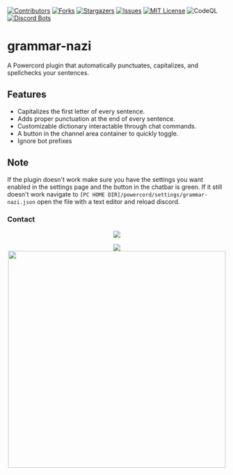 
<!-- Let's throw a row of badges cause never enough of those LOL --->
[![Contributors][contributors-shield]][contributors-url] [![Forks][forks-shield]][forks-url] [![Stargazers][stars-shield]][stars-url] [![Issues][issues-shield]][issues-url] [![MIT License][license-shield]][license-url]
![CodeQL](https://github.com/kablekompany/Kable-Kogs/workflows/CodeQL/badge.svg)
[![Discord Bots](https://top.gg/api/widget/status/632872758665281567.svg)](https://top.gg/bot/632872758665281567)
<br/>

# grammar-nazi

A Powercord plugin that automatically punctuates, capitalizes, and spellchecks your sentences.

## Features

* Capitalizes the first letter of every sentence.
* Adds proper punctuation at the end of every sentence.
* Customizable dictionary interactable through chat commands.
* A button in the channel area container to quickly toggle.
* Ignore bot prefixes

## Note

If the plugin doesn't work make sure you have the settings you want enabled in the settings page and the button in the chatbar is green. If it still doesn't work navigate to `[PC HOME DIR]/powercord/settings/grammar-nazi.json` open the file with a text editor and reload discord.

### Contact

<p align="center">
<a href="https://kable.lol/discord">
        <img align="center" src="https://img.shields.io/badge/Discord-KableKompany%230001-7289DA?logo=discord&style=for-the-badgel" />
    </a>

<p align="center">
    <a href="https://github.com/anuraghazra/github-readme-stats">
      <img align="center" src="https://github-readme-stats.vercel.app/api/top-langs/?username=kablekompany&show_icons=true&layout=compact&theme=light&count_private=true" />
    </a>
<br/>
    <a href="https://github.com/anuraghazra/github-readme-stats">
        <img align="center" width="500" src="https://github-readme-stats.vercel.app/api?username=kablekompany&show_icons=true&theme=light&count_private=true" />
    </a>
<br/>
  </p>

<!-- MARKDOWN LINKS & IMAGES -->
<!-- https://www.markdownguide.org/basic-syntax/#reference-style-links -->
[contributors-shield]: https://img.shields.io/github/contributors/kablekompany/grammar-nazi.svg?style=flat-square
[contributors-url]: https://github.com/kablekompany/grammar-nazi/graphs/contributors
[forks-shield]: https://img.shields.io/github/forks/kablekompany/grammar-nazi.svg?style=flat-square
[forks-url]: https://github.com/kablekompany/grammar-nazi/network/members
[stars-shield]: https://img.shields.io/github/stars/kablekompany/grammar-nazi.svg?style=flat-square
[stars-url]: https://github.com/kablekompany/grammar-nazi/stargazers
[issues-shield]: https://img.shields.io/github/issues/kablekompany/grammar-nazi.svg?style=flat-square
[issues-url]: https://github.com/kablekompany/grammar-nazi/issues
[license-shield]: https://img.shields.io/github/license/kablekompany/grammar-nazi.svg?style=flat-square
[license-url]: https://github.com/kablekompany/grammar-nazi/blob/master/LICENSE.txt
[KableKompany#0001]: https://img.shields.io/badge/-Discord-black.svg?style=flat-square&logo=discord&colorB=555
[discord-server]: https://kable.lol/discord
<!-- Mark down build up inspired by https://github.com/othneildrew/Best-README-Template ---->

